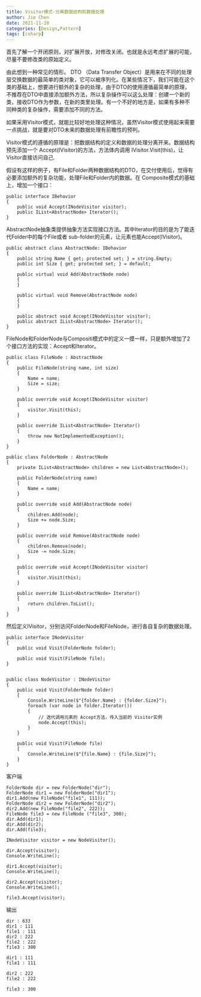 ```yaml
---
title: Visitor模式-分离数据结构和数据处理
author: Jie Chen
date: 2021-11-20
categories: [Design,Pattern]
tags: [csharp]
---
```


首先了解一个开闭原则，对扩展开放，对修改关闭。也就是永远考虑扩展的可能，尽量不要修改类的原始定义。

由此想到一种常见的情形。 DTO （Data Transfer Object）是用来在不同的处理层交换数据的最简单的类对象，它可以被序列化。在某些情况下，我们可能在这个类的基础上，想要进行额外的复杂的处理，由于DTO的使用遵循最简单的原理，不推荐在DTO中直接添加额外方法，所以复杂操作可以这么处理：创建一个新的类，接收DTO作为参数，在新的类里处理。有一个不好的地方是，如果有多种不同种类的复杂操作，需要添加不同的方法。

如果采用Visitor模式，就能比较好地处理这种情况，虽然Visitor模式使用起来需要一点挑战，就是要对DTO未来的数据处理有前瞻性的预判。

Visitor模式的遵循的原理是：把数据结构的定义和数据的处理分离开来。数据结构预先添加一个 Accept(IVisitor)的方法，方法体内调用 IVisitor.Visit(this)，让Visitor直接访问自己.

假设有这样的例子，有File和Folder两种数据结构的DTO，在交付使用后，觉得有必要添加额外的复杂功能，处理File和Folder内的数据。在 Composite模式的基础上，增加一个接口：

~~~
public interface IBehavior
{
	public void Accept(INodeVisitor visitor);
	public IList<AbstractNode> Iterator();
}
~~~

AbstractNode抽象类提供抽象方法实现接口方法。其中Iterator的目的是为了能迭代Folder中的每个File或者 sub-folder的元素，让元素也能Accept(IVisitor)。

~~~
public abstract class AbstractNode: IBehavior
{
	public string Name { get; protected set; } = string.Empty;
	public int Size { get; protected set; } = default;

	public virtual void Add(AbstractNode node)
	{
	}

	public virtual void Remove(AbstractNode node)
	{
	}

	public abstract void Accept(INodeVisitor visitor);
	public abstract IList<AbstractNode> Iterator();
}

~~~

FileNode和FolderNode与Compositi模式中的定义一摸一样，只是额外增加了2个接口方法的实现：Accept和Iterator。

~~~
public class FileNode : AbstractNode
{
	public FileNode(string name, int size)
	{
		Name = name;
		Size = size;
	}

	public override void Accept(INodeVisitor visitor)
	{
		visitor.Visit(this);
	}

	public override IList<AbstractNode> Iterator()
	{
		throw new NotImplementedException();
	}
}

public class FolderNode : AbstractNode
{
	private IList<AbstractNode> children = new List<AbstractNode>();

	public FolderNode(string name)
	{
		Name = name;
	}

	public override void Add(AbstractNode node)
	{
		children.Add(node);
		Size += node.Size;
	}

	public override void Remove(AbstractNode node)
	{
		children.Remove(node);
		Size -= node.Size;
	}

	public override void Accept(INodeVisitor visitor)
	{
		visitor.Visit(this);
	}

	public override IList<AbstractNode> Iterator()
	{
		return children.ToList();
	}
}
~~~

然后定义IVisitor，分别访问FolderNode和FileNode，进行各自复杂的数据处理。

~~~
public interface INodeVisitor
{
	public void Visit(FolderNode folder);

	public void Visit(FileNode file);
}


public class NodeVisitor : INodeVisitor
{
	public void Visit(FolderNode folder)
	{
		Console.WriteLine($"{folder.Name} : {folder.Size}");
		foreach (var node in folder.Iterator())
		{
			// 迭代调用元素的 Accept方法，传入当前的 Visitor实例
			node.Accept(this);
		}
	}

	public void Visit(FileNode file)
	{
		Console.WriteLine($"{file.Name} : {file.Size}");
	}
}
~~~

客户端

~~~
FolderNode dir = new FolderNode("dir");
FolderNode dir1 = new FolderNode("dir1");
dir1.Add(new FileNode("file1", 111));
FolderNode dir2 = new FolderNode("dir2");
dir2.Add(new FileNode("file2", 222));
FileNode file3 = new FileNode ("file3", 300);
dir.Add(dir1);
dir.Add(dir2);
dir.Add(file3);

INodeVisitor visitor = new NodeVisitor();

dir.Accept(visitor);
Console.WriteLine();

dir1.Accept(visitor);
Console.WriteLine();

dir2.Accept(visitor);
Console.WriteLine();

file3.Accept(visitor);
~~~

输出

~~~
dir : 633
dir1 : 111
file1 : 111
dir2 : 222
file2 : 222
file3 : 300

dir1 : 111
file1 : 111

dir2 : 222
file2 : 222

file3 : 300
~~~

